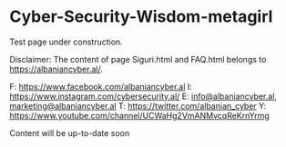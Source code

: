 # Cyber-Security-Wisdom-metagirl

Test page under construction.

Disclaimer: The content of page Siguri.html and FAQ.html belongs to https://albaniancyber.al/.

F: https://www.facebook.com/albaniancyber.al
I: https://www.instagram.com/cybersecurity.al/
E: info@albaniancyber.al, marketing@albaniancyber.al
T: https://twitter.com/albanian_cyber
Y: https://www.youtube.com/channel/UCWaHg2VmANMvcqReKrnYrmg


Content will be up-to-date soon
